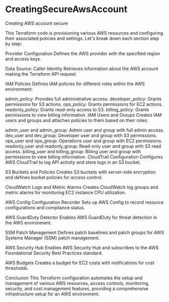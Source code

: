 # CreatingSecureAwsAccount
Creating AWS account secure


This Terraform code is provisioning various AWS resources and configuring their associated policies and settings. Let's break down each section step by step:

Provider Configuration
Defines the AWS provider with the specified region and access keys.

Data Source: Caller Identity
Retrieves information about the AWS account making the Terraform API request.

IAM Policies
Defines IAM policies for different roles within the AWS environment:

admin_policy: Provides full administrative access.
developer_policy: Grants permissions for S3 actions.
ops_policy: Grants permissions for EC2 actions.
readonly_policy: Grants read-only access to S3.
billing_policy: Grants permissions to view billing information.
IAM Users and Groups
Creates IAM users and groups and attaches policies to them based on their roles:

admin_user and admin_group: Admin user and group with full admin access.
dev_user and dev_group: Developer user and group with S3 permissions.
ops_user and ops_group: Operations user and group with EC2 permissions.
readonly_user and readonly_group: Read-only user and group with S3 read access.
billing_user and billing_group: Billing user and group with permissions to view billing information.
CloudTrail Configuration
Configures AWS CloudTrail to log API activity and store logs in an S3 bucket.

S3 Buckets and Policies
Creates S3 buckets with server-side encryption and defines bucket policies for access control.

CloudWatch Logs and Metric Alarms
Creates CloudWatch log groups and metric alarms for monitoring EC2 instance CPU utilization.

AWS Config Configuration Recorder
Sets up AWS Config to record resource configurations and compliance status.

AWS GuardDuty Detector
Enables AWS GuardDuty for threat detection in the AWS environment.

SSM Patch Management
Defines patch baselines and patch groups for AWS Systems Manager (SSM) patch management.

AWS Security Hub
Enables AWS Security Hub and subscribes to the AWS Foundational Security Best Practices standard.

AWS Budgets
Creates a budget for EC2 costs with notifications for cost thresholds.

Conclusion
This Terraform configuration automates the setup and management of various AWS resources, access controls, monitoring, security, and cost management features, providing a comprehensive infrastructure setup for an AWS environment.
